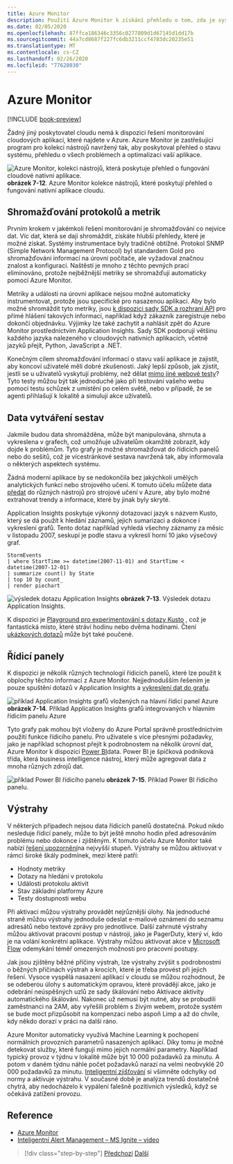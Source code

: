```yaml
---
title: Azure Monitor
description: Použití Azure Monitor k získání přehledu o tom, zda je systém spuštěný.
ms.date: 02/05/2020
ms.openlocfilehash: 87ffca186346c3356c0277809d1d67145d1dd17b
ms.sourcegitcommit: 44a7cd8687f227fc6db3211ccf4783dc20235e51
ms.translationtype: MT
ms.contentlocale: cs-CZ
ms.lasthandoff: 02/26/2020
ms.locfileid: "77628030"
---
```

# <a name="azure-monitor"></a>Azure Monitor

[!INCLUDE [book-preview](../../../includes/book-preview.md)]

Žádný jiný poskytovatel cloudu nemá k dispozici řešení monitorování cloudových aplikací, které najdete v Azure. Azure Monitor je zastřešující program pro kolekci nástrojů navržený tak, aby poskytoval přehled o stavu systému, přehledu o všech problémech a optimalizaci vaší aplikace.

![Azure Monitor, kolekci nástrojů, která poskytuje přehled o fungování cloudové nativní aplikace.](./media/azure-monitor.png)
**obrázek 7-12**. Azure Monitor kolekce nástrojů, které poskytují přehled o fungování nativní aplikace cloudu.

## <a name="gathering-logs-and-metrics"></a>Shromažďování protokolů a metrik

Prvním krokem v jakémkoli řešení monitorování je shromažďování co nejvíce dat. Víc dat, která se dají shromáždit, získáte hlubší přehledy, které je možné získat. Systémy instrumentace byly tradičně obtížné. Protokol SNMP (Simple Network Management Protocol) byl standardem Gold pro shromažďování informací na úrovni počítače, ale vyžadoval značnou znalost a konfiguraci. Naštěstí je mnoho z těchto pevných prací eliminováno, protože nejběžnější metriky se shromažďují automaticky pomocí Azure Monitor.

Metriky a události na úrovni aplikace nejsou možné automaticky instrumentovat, protože jsou specifické pro nasazenou aplikaci. Aby bylo možné shromáždit tyto metriky, jsou [k dispozici sady SDK a rozhraní API](https://docs.microsoft.com/azure/azure-monitor/app/api-custom-events-metrics) pro přímé hlášení takových informací, například když zákazník zaregistruje nebo dokončí objednávku. Výjimky lze také zachytit a nahlásit zpět do Azure Monitor prostřednictvím Application Insights. Sady SDK podporují většinu každého jazyka nalezeného v cloudových nativních aplikacích, včetně jazyků přejít, Python, JavaScript a .NET.

Konečným cílem shromažďování informací o stavu vaší aplikace je zajistit, aby koncoví uživatelé měli dobré zkušenosti. Jaký lepší způsob, jak zjistit, jestli se u uživatelů vyskytují problémy, než dělat [mimo jiné webové testy](https://docs.microsoft.com/azure/azure-monitor/app/monitor-web-app-availability)? Tyto testy můžou být tak jednoduché jako při testování vašeho webu pomocí testu schůzek z umístění po celém světě, nebo v případě, že se agenti přihlašují k lokalitě a simulují akce uživatelů.

## <a name="reporting-data"></a>Data vytváření sestav

Jakmile budou data shromážděna, může být manipulována, shrnuta a vykreslena v grafech, což umožňuje uživatelům okamžitě zobrazit, kdy dojde k problémům. Tyto grafy je možné shromažďovat do řídicích panelů nebo do sešitů, což je vícestránkové sestava navržená tak, aby informovala o některých aspektech systému.

Žádná moderní aplikace by se nedokončila bez jakýchkoli umělých analytických funkcí nebo strojového učení. K tomuto účelu můžete data [předat](https://www.youtube.com/watch?v=Cuza-I1g9tw) do různých nástrojů pro strojové učení v Azure, aby bylo možné extrahovat trendy a informace, které by jinak byly skryté.

Application Insights poskytuje výkonný dotazovací jazyk s názvem Kusto, který se dá použít k hledání záznamů, jejich sumarizaci a dokonce i vykreslení grafů. Tento dotaz například vyhledá všechny záznamy za měsíc v listopadu 2007, seskupí je podle stavu a vykreslí horní 10 jako výsečový graf.

```kusto
StormEvents
| where StartTime >= datetime(2007-11-01) and StartTime < datetime(2007-12-01)
| summarize count() by State
| top 10 by count_
| render piechart
```

![výsledek dotazu Application Insights](./media/azure-monitor.png)
**obrázek 7-13**. Výsledek dotazu Application Insights.

K dispozici je [Playground pro experimentování s dotazy Kusto](https://dataexplorer.azure.com/clusters/help/databases/Samples) , což je fantastická místo, které stráví hodinu nebo dvěma hodinami. Čtení [ukázkových dotazů](https://docs.microsoft.com/azure/kusto/query/samples) může být také poučené.

## <a name="dashboards"></a>Řídicí panely

K dispozici je několik různých technologií řídicích panelů, které lze použít k obplochy těchto informací z Azure Monitor. Nejjednodušším řešením je pouze spuštění dotazů v Application Insights a [vykreslení dat do grafu](https://docs.microsoft.com/azure/azure-monitor/learn/tutorial-app-dashboards).

![příklad Application Insights grafů vložených na hlavní řídicí panel Azure](./media/azure-monitor.png)
**obrázek 7-14**. Příklad Application Insights grafů integrovaných v hlavním řídicím panelu Azure

Tyto grafy pak mohou být vloženy do Azure Portal správně prostřednictvím použití funkce řídicího panelu. Pro uživatele s více přesnými požadavky, jako je například schopnost přejít k podrobnostem na několik úrovní dat, Azure Monitor k dispozici [Power BI](https://powerbi.microsoft.com/)data. Power BI je špičková podniková třída, která business intelligence nástroj, který může agregovat data z mnoha různých zdrojů dat.

![příklad Power BI řídicího panelu](./media/azure-monitor.png)
**obrázek 7-15**. Příklad Power BI řídicího panelu.

## <a name="alerts"></a>Výstrahy

V některých případech nejsou data řídicích panelů dostatečná. Pokud nikdo nesleduje řídicí panely, může to být ještě mnoho hodin před adresováním problému nebo dokonce i zjištěným. K tomuto účelu Azure Monitor také nabízí [řešení upozornění](https://docs.microsoft.com/azure/azure-monitor/platform/alerts-overview)na nejvyšší stupeň. Výstrahy se můžou aktivovat v rámci široké škály podmínek, mezi které patří:

- Hodnoty metriky
- Dotazy na hledání v protokolu
- Události protokolu aktivit
- Stav základní platformy Azure
- Testy dostupnosti webu

Při aktivaci můžou výstrahy provádět nejrůznější úlohy. Na jednoduché straně můžou výstrahy jednoduše odeslat e-mailové oznámení do seznamu adresátů nebo textové zprávy pro jednotlivce. Další zahrnuté výstrahy můžou aktivovat pracovní postup v nástroji, jako je PagerDuty, který ví, kdo je na volání konkrétní aplikace. Výstrahy můžou aktivovat akce v [Microsoft Flow](https://flow.microsoft.com/) odemykání téměř omezených možností pro pracovní postupy.

Jak jsou zjištěny běžné příčiny výstrah, lze výstrahy zvýšit s podrobnostmi o běžných příčinách výstrah a krocích, které je třeba provést při jejich řešení. Vysoce vyspělá nasazení aplikací v cloudu se můžou rozhodnout, že se odeberou úlohy s automatickým opravou, které provádějí akce, jako je odebrání neúspěšných uzlů ze sady škálování nebo Aktivace aktivity automatického škálování. Nakonec už nemusí být nutné, aby se probudili zaměstnanci na 2AM, aby vyřešili problém s živým webem, protože systém se bude moct přizpůsobit na kompenzaci nebo aspoň Limp a až do chvíle, kdy někdo dorazí v práci na další ráno.

Azure Monitor automaticky využívá Machine Learning k pochopení normálních provozních parametrů nasazených aplikací. Díky tomu je možné detekovat služby, které fungují mimo jejich normální parametry. Například typický provoz v týdnu v lokalitě může být 10 000 požadavků za minutu. A potom v daném týdnu náhle počet požadavků narazí na velmi neobvyklé 20 000 požadavků za minutu. [Inteligentní zjišťování](https://docs.microsoft.com/azure/azure-monitor/app/proactive-diagnostics) si všimněte odchylky od normy a aktivuje výstrahu. V současné době je analýza trendů dostatečně chytrá, aby nedocházelo k vypálení falešně pozitivních výsledků, když se očekává zatížení provozu.

## <a name="references"></a>Reference

- [Azure Monitor](https://docs.microsoft.com/azure/azure-monitor/overview)
- [Inteligentní Alert Management – MS Ignite – video](https://oxfordcomputergroup.com/resources/o365-security-native-cloud-authentication/)

>[!div class="step-by-step"]
>[Předchozí](monitoring-azure-kubernetes.md)
>[Další](identity.md)
